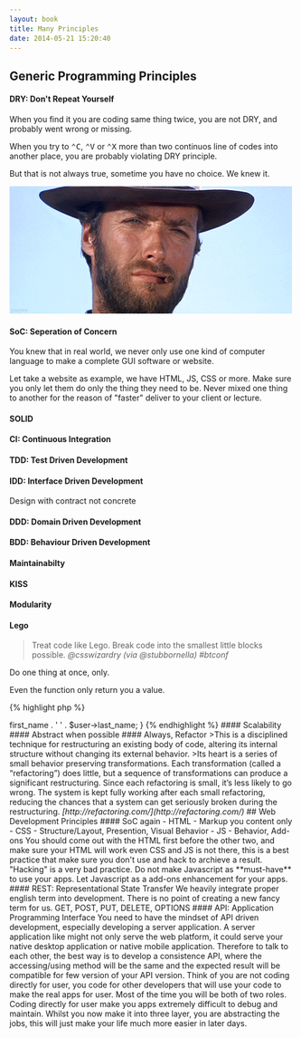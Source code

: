 ```yaml
---
layout: book
title: Many Principles
date: 2014-05-21 15:20:40
---
```


## Generic Programming Principles

#### DRY: Don't Repeat Yourself

When you find it you are coding same thing twice, you are not DRY, and probably went wrong or missing.

When you try to <kbd>&#x2303;</kbd><kbd>C</kbd>, <kbd>&#x2303;</kbd><kbd>V</kbd> or <kbd>&#x2303;</kbd><kbd>X</kbd> more than two continuos line of codes into another place, you are probably violating DRY principle.

But that is not always true, sometime you have no choice. We knew it.

[![i_know](assets/img/i_know.gif)](assets/img/i_know.gif)

#### SoC: Seperation of Concern

You knew that in real world, we never only use one kind of computer language to make a complete GUI software or website.

Let take a website as example, we have HTML, JS, CSS or more. Make sure you only let them do only the thing they need to be. Never mixed one thing to another for the reason of "faster" deliver to your client or lecture.

#### SOLID

#### CI: Continuous Integration

#### TDD: Test Driven Development

#### IDD: Interface Driven Development

Design with contract not concrete

#### DDD: Domain Driven Development

#### BDD: Behaviour Driven Development

#### Maintainabilty

#### KISS

#### Modularity

#### Lego

> Treat code like Lego. Break code into the smallest little blocks possible.
<cite>@csswizardry (via @stubbornella) #btconf</cite>

Do one thing at once, only.

Even the function only return you a value.

{% highlight php %}
<?php
function getFullName($user)
{
  return $user->first_name . ' ' . $user->last_name;
}
{% endhighlight %}

#### Scalability

#### Abstract when possible

#### Always, Refactor
>This is a disciplined technique for restructuring an existing body of code, altering its internal structure without changing its external behavior.

>Its heart is a series of small behavior preserving transformations. Each transformation (called a “refactoring”) does little, but a sequence of transformations can produce a significant restructuring. Since each refactoring is small, it’s less likely to go wrong. The system is kept fully working after each small refactoring, reducing the chances that a system can get seriously broken during the restructuring.
<cite>[http://refactoring.com/](http://refactoring.com/)</cite>

## Web Development Principles


#### SoC again
- HTML - Markup you content only
- CSS - Structure/Layout, Presention, Visual Behavior
- JS - Behavior, Add-ons

You should come out with the HTML first before the other two, and make sure your HTML will work even CSS and JS is not there, this is a best practice that make sure you don't use and hack to archieve a result. "Hacking" is a very bad practice.

Do not make Javascript as **must-have** to use your apps. Let Javascript as a add-ons enhancement for your apps.

#### REST: Representational State Transfer

We heavily integrate proper english term into development. There is no point of creating a new fancy term for us.

GET, POST, PUT, DELETE, OPTIONS

#### API: Application Programming Interface

You need to have the mindset of API driven development, especially developing a server application. A server application like might not only serve the web platform, it could serve your native desktop application or native mobile application.

Therefore to talk to each other, the best way is to develop a consistence API, where the accessing/using method will be the same and the expected result will be compatible for few version of your API version.

Think of you are not coding directly for user, you code for other developers that will use your code to make the real apps for user. Most of the time you will be both of two roles. Coding directly for user make you apps extremely difficult to debug and maintain. Whilst you now make it into three layer, you are abstracting the jobs, this will just make your life much more easier in later days.
